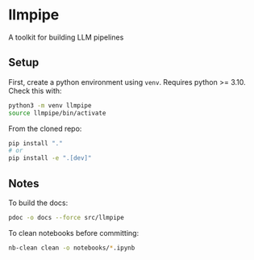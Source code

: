 # llmpipe
A toolkit for building LLM pipelines

## Setup

First, create a python environment using `venv`. Requires python >= 3.10. Check this with:

```bash
python3 -m venv llmpipe
source llmpipe/bin/activate
```

From the cloned repo:

```bash
pip install "."
# or
pip install -e ".[dev]"
```

## Notes

To build the docs:

```bash
pdoc -o docs --force src/llmpipe
```

To clean notebooks before committing:

```bash
nb-clean clean -o notebooks/*.ipynb
```